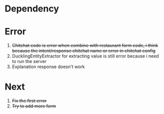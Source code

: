 # Dependency

# Error
1. ~~Chitchat code is error when combine with restaurant form code, i think because the intent/response chitchat name or error in chitchat config~~
2. DucklingEntityExtractor for extracting value is still error because i need to run the server 
3. Explanation response doesn't work

# Next
1. ~~Fix the first error~~
2. ~~Try to add more form~~